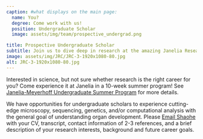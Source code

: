```yaml
---
caption: #what displays on the main page:
  name: You?
  degree: Come work with us!
  position: Undergraduate Scholar
  image: assets/img/team/prospective_undergrad.png

title: Prospective Undergraduate Scholar
subtitle: Join us to dive deep in research at the amazing Janelia Research Campus!
image: assets/img/JRC/JRC-3-1920x1080-80.jpg
alt: JRC-3-1920x1080-80.jpg
---
```


Interested in science, but not sure whether research is the right career for you? Come experience it at Janelia in a 10-week summer program! See <a href="https://www.janelia.org/you-janelia/students-and-postdocs/janelia-meyerhoff-undergraduate-summer-program" target="_blank">Janelia-Meyerhoff Undergraduate Summer Program</a> for more details.

We have opportunities for undergraduate scholars to experience cutting-edge microscopy, sequencing, genetics, and/or computational analysis with the general goal of understanding organ development. Please <a href="mailto:wangs6@janelia.hhmi.org" target="_blank">Email Shaohe</a> with your CV, transcript, contact information of 2-3 references, and a brief description of your research interests, background and future career goals.
